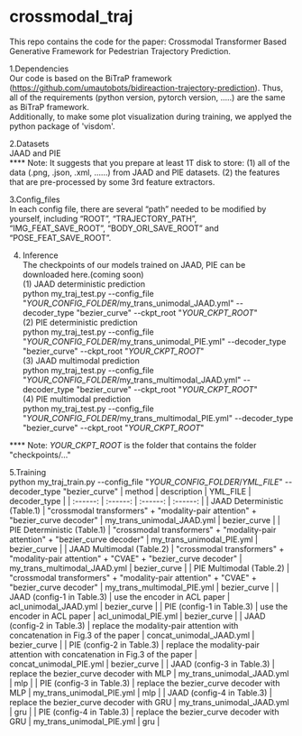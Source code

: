 # crossmodal_traj
This repo contains the code for the paper: Crossmodal Transformer Based Generative Framework for Pedestrian Trajectory Prediction.

1.Dependencies  
Our code is based on the BiTraP framework (https://github.com/umautobots/bidireaction-trajectory-prediction). Thus, all of the requirements (python version, pytorch version, .....) are the same as BiTraP framework.  
Additionally, to make some plot visualization during training, we applyed the python package of 'visdom'.

2.Datasets  
JAAD and PIE  
**** Note: It suggests that you prepare at least 1T disk to store: (1) all of the data (.png, .json, .xml, ……) from JAAD and PIE datasets. (2) the features that are pre-processed by some 3rd feature extractors.



3.Config_files  
In each config file, there are several “path” needed to be modified by yourself, including “ROOT”, “TRAJECTORY_PATH”, “IMG_FEAT_SAVE_ROOT”, “BODY_ORI_SAVE_ROOT” and “POSE_FEAT_SAVE_ROOT”.



4. Inference  
The checkpoints of our models trained on JAAD, PIE can be downloaded here.(coming soon)  
(1) JAAD deterministic prediction  
python my_traj_test.py --config_file "*YOUR_CONFIG_FOLDER*/my_trans_unimodal_JAAD.yml" --decoder_type "bezier_curve" --ckpt_root "*YOUR_CKPT_ROOT*"  
(2) PIE deterministic prediction  
python my_traj_test.py --config_file "*YOUR_CONFIG_FOLDER*/my_trans_unimodal_PIE.yml" --decoder_type "bezier_curve" --ckpt_root "*YOUR_CKPT_ROOT*"  
(3) JAAD multimodal prediction  
python my_traj_test.py --config_file "*YOUR_CONFIG_FOLDER*/my_trans_multimodal_JAAD.yml" --decoder_type "bezier_curve" --ckpt_root "*YOUR_CKPT_ROOT*"  
(4) PIE multimodal prediction  
python my_traj_test.py --config_file "*YOUR_CONFIG_FOLDER*/my_trans_multimodal_PIE.yml" --decoder_type "bezier_curve" --ckpt_root "*YOUR_CKPT_ROOT*"

**** Note: *YOUR_CKPT_ROOT* is the folder that contains the folder "checkpoints/..."




5.Training  
python my_traj_train.py --config_file "*YOUR_CONFIG_FOLDER*/*YML_FILE*" --decoder_type "bezier_curve"
| method | description | YML_FILE | decoder_type |
| :------: | :------: | :------: | :------: |
| JAAD Deterministic (Table.1) | "crossmodal transformers" + "modality-pair attention" + "bezier_curve decoder" | my_trans_unimodal_JAAD.yml | bezier_curve |
| PIE Deterministic (Table.1) | "crossmodal transformers" + "modality-pair attention" + "bezier_curve decoder" | my_trans_unimodal_PIE.yml | bezier_curve |
| JAAD Multimodal (Table.2) | "crossmodal transformers" + "modality-pair attention" + "CVAE" + "bezier_curve decoder" | my_trans_multimodal_JAAD.yml | bezier_curve |
| PIE Multimodal (Table.2) |  "crossmodal transformers" + "modality-pair attention" + "CVAE" + "bezier_curve decoder" | my_trans_multimodal_PIE.yml | bezier_curve |
| JAAD (config-1 in Table.3) | use the encoder in ACL paper | acl_unimodal_JAAD.yml | bezier_curve |
| PIE (config-1 in Table.3) | use the encoder in ACL paper | acl_unimodal_PIE.yml | bezier_curve |
| JAAD (config-2 in Table.3) | replace the modality-pair attention with concatenation in Fig.3 of the paper | concat_unimodal_JAAD.yml | bezier_curve |
| PIE (config-2 in Table.3) | replace the modality-pair attention with concatenation in Fig.3 of the paper | concat_unimodal_PIE.yml | bezier_curve |
| JAAD (config-3 in Table.3) | replace the bezier_curve decoder with MLP | my_trans_unimodal_JAAD.yml | mlp |
| PIE (config-3 in Table.3) | replace the bezier_curve decoder with MLP | my_trans_unimodal_PIE.yml | mlp |
| JAAD (config-4 in Table.3) | replace the bezier_curve decoder with GRU | my_trans_unimodal_JAAD.yml | gru |
| PIE (config-4 in Table.3) | replace the bezier_curve decoder with GRU | my_trans_unimodal_PIE.yml | gru |




